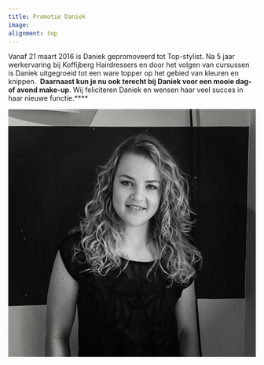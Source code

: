```yaml
---
title: Promotie Daniek
image:
alignment: top
---
```



Vanaf 21 maart 2016 is Daniek gepromoveerd tot Top-stylist. Na 5 jaar werkervaring bij Koffijberg Hairdressers en door het volgen van cursussen is Daniek uitgegroeid tot een ware topper op het gebied van kleuren en knippen.&nbsp; **Daarnaast kun je nu ook terecht bij Daniek voor een mooie dag- of avond make-up**. Wij feliciteren Daniek en wensen haar veel succes in haar nieuwe functie.****

![](/uploads1/versions/daniek-kapper-amsterdam---x----750-750x---.jpg)